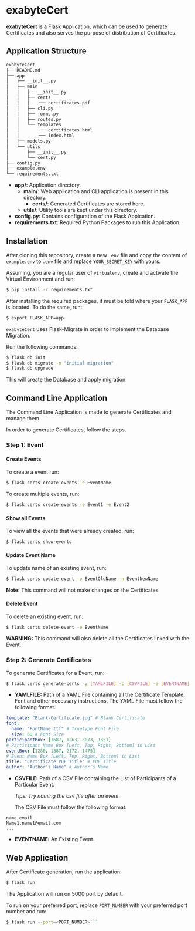 # exabyteCert

**exabyteCert** is a Flask Application, which can be used to generate Certificates and also serves the purpose of distribution of Certificates.

## Application Structure

```bash
exabyteCert
├── README.md
├── app
│   ├── __init__.py
│   ├── main
│   │   ├── __init__.py
│   │   ├── certs
│   │   │   └── certificates.pdf
│   │   ├── cli.py
│   │   ├── forms.py
│   │   ├── routes.py
│   │   └── templates
│   │       ├── certificates.html
│   │       └── index.html
│   ├── models.py
│   └── utils
│       ├── __init__.py
│       └── cert.py
├── config.py
├── example.env
└── requirements.txt
```

* **app/**: Application directory.
    * **main/**: Web application and CLI application is present in this directory.
        * **certs/**: Generated Certificates are stored here.
    * **utils/**: Utility tools are kept under this directory.
* **config.py**: Contains configuration of the Flask Appication.
* **requirements.txt**: Required Python Packages to run this Application.

## Installation

After cloning this repository, create a new `.env` file and copy the content of `example.env` to `.env` file and replace `YOUR_SECRET_KEY` with yours.

Assuming, you are a regular user of `virtualenv`, create and activate the Virtual Environment and run:

```bash
$ pip install -r requirements.txt
```

After installing the required packages, it must be told where your `FLASK_APP` is located. To do the same, run:

```bash
$ export FLASK_APP=app
```

`exabyteCert` uses Flask-Migrate in order to implement the Database Migration.

Run the following commands:

```bash
$ flask db init
$ flask db migrate -m "initial migration"
$ flask db upgrade
```

This will create the Database and apply migration.

## Command Line Application

The Command Line Application is made to generate Certificates and manage them.

In order to generate Certificates, follow the steps.

### Step 1: Event

#### Create Events

To create a event run:

```bash
$ flask certs create-events -e EventName
```

To create multiple events, run:

```bash
$ flask certs create-events -e Event1 -e Event2
```

#### Show all Events

To view all the events that were already created, run:

```bash
$ flask certs show-events
```

#### Update Event Name

To update name of an existing event, run:

```bash
$ flask certs update-event -o EventOldName -n EventNewName
```

**Note:** This command will not make changes on the Certificates.

#### Delete Event

To delete an existing event, run:

```bash
$ flask certs delete-event -e EventName
```

**WARNING:** This command will also delete all the Certificates linked with the Event.

### Step 2: Generate Certificates

To generate Certificates for a Event, run:

```bash
$ flask certs generate-certs -y [YAMLFILE] -c [CSVFILE] -e [EVENTNAME]
```

* **YAMLFILE:** Path of a YAML File containing all the Certificate Template, Font and other necessary instructions. The YAML File must follow the following format.

```YAML
template: "Blank-Certificate.jpg" # Blank Certificate
font:
  name: "FontName.ttf" # Truetype Font File
  size: 60 # Font Size
participantBox: [1687, 1263, 3073, 1351]
# Participant Name Box [Left, Top, Right, Bottom] in List
eventBox: [1280, 1387, 2172, 1475]
# Event Name Box [Left, Top, Right, Bottom] in List
title: "Certificate PDF Title" # PDF Title
author: "Author's Name" # Author's Name
```

* **CSVFILE:** Path of a CSV File containing the List of Participants of a Particular Event.

    *Tips: Try naming the csv file after an event.*

    The CSV File must follow the following format:
```csv
name,email
Name1,name1@email.com
...
```

* **EVENTNAME:** An Existing Event.

## Web Application

After Certificate generation, run the application:

```bash
$ flask run
```

The Application will run on 5000 port by default.

To run on your preferred port, replace `PORT_NUMBER` with your preferred port number and run:

```bash
$ flask run --port=<PORT_NUMBER>```
